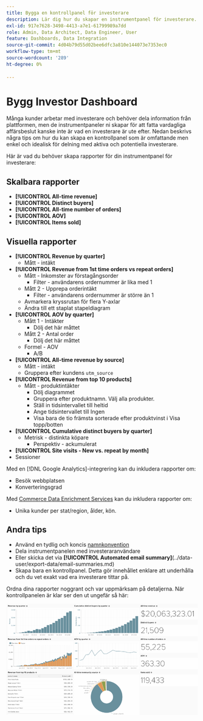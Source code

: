 ```yaml
---
title: Bygga en kontrollpanel för investerare
description: Lär dig hur du skapar en instrumentpanel för investerare.
exl-id: 917e7628-3498-4413-a7e1-61799989a7dd
role: Admin, Data Architect, Data Engineer, User
feature: Dashboards, Data Integration
source-git-commit: 4d04b79d55d02bee6dfc3a810e144073e7353ec0
workflow-type: tm+mt
source-wordcount: '289'
ht-degree: 0%

---
```


# Bygg Investor Dashboard

Många kunder arbetar med investerare och behöver dela information från plattformen, men de instrumentpaneler ni skapar för att fatta vardagliga affärsbeslut kanske inte är vad en investerare är ute efter. Nedan beskrivs några tips om hur du kan skapa en kontrollpanel som är omfattande men enkel och idealisk för delning med aktiva och potentiella investerare.

Här är vad du behöver skapa rapporter för din instrumentpanel för investerare:

## Skalbara rapporter

* **[!UICONTROL All-time revenue]**
* **[!UICONTROL Distinct buyers]**
* **[!UICONTROL All-time number of orders]**
* **[!UICONTROL AOV]**
* **[!UICONTROL Items sold]**

## Visuella rapporter

* **[!UICONTROL Revenue by quarter]**
   * Mått - intäkt
* **[!UICONTROL Revenue from 1st time orders vs repeat orders]**
   * Mått - Inkomster av förstagångsorder
      * Filter - användarens ordernummer är lika med 1
   * Mått 2 - Upprepa orderintäkt
      * Filter - användarens ordernummer är större än 1
   * Avmarkera kryssrutan för flera Y-axlar
   * Ändra till ett staplat stapeldiagram
* **[!UICONTROL AOV by quarter]**
   * Mått 1 - Intäkter
      * Dölj det här måttet
   * Mått 2 - Antal order
      * Dölj det här måttet
   * Formel - AOV
      * A/B
* **[!UICONTROL All-time revenue by source]**
   * Mått - intäkt
   * Gruppera efter kundens `utm_source`
* **[!UICONTROL Revenue from top 10 products]**
   * Mått - produktintäkter
      * Dölj diagrammet
      * Gruppera efter produktnamn. Välj alla produkter.
      * Ställ in tidsintervallet till heltid
      * Ange tidsintervallet till Ingen
      * Visa bara de tio främsta sorterade efter produktvinst i Visa topp/botten
* **[!UICONTROL Cumulative distinct buyers by quarter]**
   * Metrisk - distinkta köpare
      * Perspektiv - ackumulerat
* **[!UICONTROL Site visits - New vs. repeat by month]**
* Sessioner

Med en [!DNL Google Analytics]-integrering kan du inkludera rapporter om:

* Besök webbplatsen
* Konverteringsgrad

Med [Commerce Data Enrichment Services](https://business.adobe.com/products/magento/magento-commerce.html) kan du inkludera rapporter om:

* Unika kunder per stat/region, ålder, kön.

## Andra tips

* Använd en tydlig och koncis [namnkonvention](../best-practices/naming-elements.md)
* Dela instrumentpanelen med investeraranvändare
* Eller skicka det via **[!UICONTROL Automated email summary]**(../data-user/export-data/email-summaries.md)
* Skapa bara en kontrollpanel. Detta gör innehållet enklare att underhålla och du vet exakt vad era investerare tittar på.

Ordna dina rapporter noggrant och var uppmärksam på detaljerna. När kontrollpanelen är klar ser den ut ungefär så här:

![Skapa instrumentpanel för investerare](../../mbi/assets/investor-dboard-example.png)
